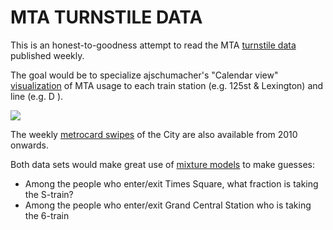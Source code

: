 # MTA TURNSTILE DATA

This is an honest-to-goodness attempt to read the MTA [turnstile data](http://www.mta.info/developers/turnstile.html) published weekly.

The goal would be to specialize ajschumacher's "Calendar view" [visualization](http://bl.ocks.org/ajschumacher/5127001) of MTA usage to each train station (e.g. 125st & Lexington) and line (e.g. D ).

![](http://mathbabe.files.wordpress.com/2013/03/screen-shot-2013-03-11-at-6-50-19-am.png)

The weekly [metrocard swipes](http://www.mta.info/developers/fare.html) of the City are also available from 2010 onwards.

Both data sets would make great use of [mixture models](http://www.robots.ox.ac.uk/~az/lectures/ml/lect8.pdf) to make guesses:

- Among the people who enter/exit Times Square, what fraction is taking the S-train?
- Among the people who enter/exit Grand Central Station who is taking the 6-train
